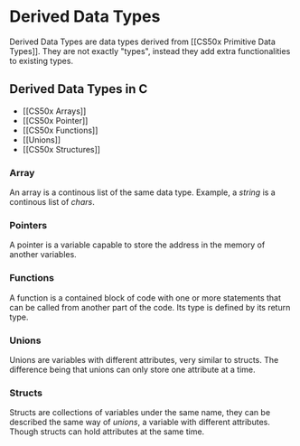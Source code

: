 # Derived Data Types
Derived Data Types are data types derived from [[CS50x Primitive Data Types]].
They are not exactly "types", instead they add extra functionalities to existing types.

## Derived Data Types in C
- [[CS50x Arrays]]
- [[CS50x Pointer]]
- [[CS50x Functions]]
- [[Unions]]
- [[CS50x Structures]]

### Array
An array is a continous list of the same data type. Example, a *string* is a continous list of *chars*.

### Pointers
A pointer is a variable capable to store the address in the memory of another variables.

### Functions 
A function is a contained block of code with one or more statements that can be called from another part of the code. Its type is defined by its return type.

### Unions
Unions are variables with different attributes, very similar to structs. The difference being that unions can only store one attribute at a time.

### Structs
Structs are collections of variables under the same name, they can be described the same way of *unions*, a variable with different attributes. Though structs can hold attributes at the same time.


